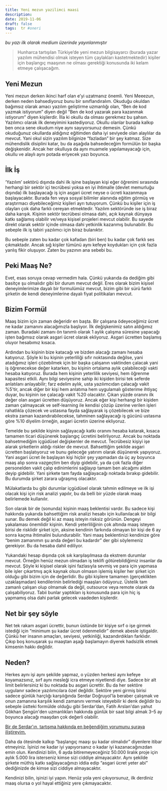 ```yaml
---
title: Yeni mezun yazilimci maasi
description:
date: 2019-11-06 
draft: false
tags:  tr #oneri
---
```



*_bu yazı ilk olarak medium üzerinde yayınlanmıştır_*

>Hunharca tartışılan Türkiye’de yeni mezun bilgisayarcı (burada yazar yazılım mühendisi olmak isteyen tüm çaylakları kastetmektedir) kişiler için başlangıç maaşının ne olması gerektiği konusunda iki kelam etmeye çalışacağım.
<!--more-->
## Yeni Mezun

Yeni mezun derken ikinci harf olan e’yi uzatmanız önemli. Yeni Meeezun, derken neden bahsediyoruz bunu bir sınıflandıralım.
Okuduğu okuldan bağımsız olarak amacı yazılım geliştirme uzmanlığı olan, “Ben de kod yazmak istiyorum” diyen değil “Ben de kod yazarak para kazanmak istiyorum” diyen kişilerdir. İlla ki okullu da olması gerekmez bu şahsın. Yazılımcı olarak ilk deneyimini kastediyoruz. Okullu olanlar burada kalkıp ben onca sene okudum niye aynı sayıyorsunuz demesin. Çünkü okuduğunuz okullarda aldığınız eğitimden daha iyi seviyede olan alaylılar da mevcut. Yani okul sizin yazılım bilginize “fazladan” bir şey katmaz. Size mühendislik disiplini katar, bu da aşağıda bahsedeceğim formülün bir başka değişkenidir. Ancak her okulluya da aynı muamele yapılamayacağı için, okullu ve alaylı aynı potada eriyecek yazı boyunca.

## İlk İş

‘Yazılım’ sektörü dışında dahi ilk işine başlayan kişi eğer öğrenimi sırasında herhangi bir sektör içi tecrübesi yoksa en iyi ihtimalle (devlet memurluğu dışında) ilk başlayacağı iş için asgari ücret neyse o ücreti kazanmaya başlayacaktır. Burada fen veya sosyal bilimler alanında eğitim görmüş ve araştırmacı diyebileceğimiz kişileri ayrı tutuyorum. Çünkü bu kişiler için iş olayları çok daha farklı cereyan etmektedir.
Yazılım sektöründe ise iş biraz daha karışık. Kişinin sektör tecrübesi olmasa dahi, açık kaynak dünyaya katkı sağlamış olabilir ve/veya kişisel projeleri mevcut olabilir. Bu sayede direkt olarak sektör içinde olmasa dahi yetkinlik kazanmış bulunabilir. Bu sebeple ilk iş tabiri yazılımcı için biraz bulanıktır.

Bu sebeple zaten bu kadar çok kafadan (biri ben) bu kadar çok farklı ses çıkmaktadır. Ancak sığ kişiler tümünü aynı kefeye koydukları için çok fazla yanlış fikir oluşuyor. Zaten bu yazının ana sebebi bu.

##  Peki Maaş Ne?

Evet, esas soruya cevap vermedim hala. Çünkü yukarıda da dediğim gibi basitçe şu olmalıdır gibi bir durum mevcut değil. Eres olarak bizim kişisel deneyimlerimize dayalı bir formulümüz mevcut, bizim gibi bir sürü farklı şirketin de kendi deneyimlerine dayalı fiyat politikaları mevcut.

## Bizim Formül

Maaş bizim için zaman değeridir en başta. Bir çalışana ödeyeceğimiz ücret ne kadar zamanını alacağımızla başlıyor. İlk değişkenimiz satın aldığımız zaman. Buradaki zamanı ön tanımlı olarak 1 aylık çalışma süresine yapacağı işten bağımsız olarak asgari ücret olarak ekliyoruz. Asgari ücretten başlamış oluyor hesabımız kısaca.

Ardından bu kişinin bize katacağı ve bizden alacağı zamanı hesaba katıyoruz. Şöyle ki bu kişinin yeterliliği sıfır noktasında değilse, yani atadığımız işleri çözebilmek için bir başka çalışanın vaktinden çalacak yani iş öğrenecekse değer katarken, bu kişinin ortalama aylık çalabileceği vakti hesaba katıyoruz. Burada hem kişinin yeterlilik seviyesi, hem öğrenme kapasitesi etkili. Aynı bilgi seviyesine sahip iki kişiden birisi tek seferde anlatılanı anlayabilir; farz edelim aylık, usta yazılımcıdan çalacağı vakit %5'tir, ancak diğer bir kişi hem anlatıma hem uygulamalı gösterime ihtiyaç duyar, bu kişinin ise çalacağı vakit %20 olacaktır. Çıkan yüzde oranını ilk değer olan asgari ücretten düşüyoruz. Ancak eğer kişi herhangi bir kişiden zaman çalmayacak ve self-learning ile kendisi çözüp üzerine verilen işleri rahatlıkla çözecek ve ustasına fayda sağlayarak iş çözebilecek ve bize ekstra zaman kazandırabilecekse, tahminen sağlayacağı iş gücünü ustasına göre %10 diyelim örneğin, asgari ücretin üzerine ekliyoruz.

Temelde bu şekilde kişinin sağlayacağı katkı oranını hesaba katarak, kısaca tamamen ticari düşünerek başlangıç ücretini belirliyoruz. Ancak bu noktada bahsetmediğim içgüdüsel değişkenler de mevcut. Tecrübesiz kişiyi işe alarak şirketlerin aldığı riskler de mevcut. Bahsettiğim şekilde asgari ücretten başlatıyoruz ve bunu geleceğe yatırım olarak düşünerek yapıyoruz. Yani asgari ücret ile başlayan kişi hiçbir şey yapmadan da üç ay boyunca maaş alıp sonra vazgeçtim ben diyip gidebilir, ya da çok fazla diğer personelden vakit çalıp edinimlerini sağlayıp tamam ben alcağımı aldım deyip gidebilir. Yani şirkete tam fayda sağlayacağı noktada bırakıp gidebilir. Bu durumda şirket zarara uğraşmış olacaktır.

Mülakatlarda bu gibi durumlar içgüdüsel olarak tahmin edilmeye ve ilk işi olacak kişi için risk analizi yapılır, bu da belli bir yüzde olarak maaş belirlemede kullanılır.

Son olarak bir de (sonunda) kişinin maaş beklentisi vardır. Bu sadece kişi hakkında yukarıda bahsettiğim risk analizi hesabı için kullanılacak bir bilgi sunar. Bu demek değil ki az maaş isteyin risksiz görünün. Dengeyi yakalaması önemlidir kişinin. Kendi yeterliliğinin çok altında maaş isteyen birisi de risklidir şirket için, aksine kendinin farkında olmayan bir kişi de 6 ay sonra kaçma ihtimalini bulundurabilir. Yani maaş beklentinizi kendinize göre “benim zamanımın şu anda değeri bu kadardır” der gibi söylemeniz gerekiyor. Bu da hesaba dahil ediliyor.

Yukarıdaki hesap dışında çok sık karşılaşılmasa da ekstrem durumlar mevcut. Örneğin henüz mezun olmadan iş teklifi götürebildiğimiz insanlar da mevcut. Şöyle ki kişisel olarak işini fazlasıyla sevmiş ve para için yapmasa bile işler çıkartmış açık kaynak olsun olmasın işlemiş kişiler her şirket için olduğu gibi bizim için de değerlidir. Bu gibi kişilere tamamen (gerçeklikten uzaklaşmadan) kendilerinin belirlediği maaşları ödüyoruz. Üstelik tam zamanlı çalışan olup olmamak da değil, outsource veya remote olarak da çalışabiliyoruz. Tabii bunlar yaptıkları iş konusunda para için hiç iş yapmamış olsa dahi parlak gelecek vaadeden kişilerdir.

## Net bir şey söyle

Net tek rakam asgari ücrettir, bunun üstünde bir kişiye sırf o işe girmek istediği için “minimum şu kadar ücret ödenmelidir” demek abesle iştigaldir. Çünkü her insanın amaçları, seviyesi, yetkinliği, kazandırdıkları farklıdır. Çıkıp boş konuşarak şu maaştan aşağı başlamayın diyerek hadsizlik etmek kimsenin hakkı değildir.

## Neden?

Herkes aynı işi aynı şekilde yapmaz, o yüzden herkesi aynı kefeye koyamazsınız, sırf aynı mesleği icra etmeye niyetlendi diye. Sadece bir alt limit belirlersiniz ki bu noktada bu asgari ücrettir. Bu da her sektöre uygulanır sadece yazılımcılara özel değildir. Sektöre yeni girmiş birisi sadece günlük harçlığı karşılığında Serdar Doğruyol'la beraber çalışmak ve onun zamanına karşılık kendi zamanını vermek isteyebilir ki denk değildir bu sebeple üstteki formülde olduğu gibi Serdar’dan, Fatih Arslan'dan yahut Gökhan Şengün'den uzmanlıkları hakkında günlük bir saat bilgi almak 3–5 ay boyunca alacağı maaşdan çok değerli olabilir.

[Bir de Serdar'ın, tartışma hakkında en beğendiğim yorumunu şuraya iliştireyim.](https://twitter.com/sdogruyol/status/1085124519818342400)


Daha da ötesinde kalkıp “başlangıç maaşı şu kadar olmalıdır” diyenlere itibar etmeyiniz. İşinizi ne kadar iyi yapıyorsanız o kadar iyi kazanacağınızdan emin olun. Kendinizi bilin, 6 ayda bitiremeyeceğiniz 50.000 liralık proje için aylık 5.000 lira isterseniz kimse sizi ciddiye almayacaktır. Aynı şekilde şirkete müthiş katkı sağlayacağınızı iddia edip “asgari ücret yeter abi” dediğinizde de kimse sizi ciddiye almayacaktır.

Kendinizi bilin, işinizi iyi yapın. Henüz yola yeni çıkıyorsunuz, ilk derdiniz maaş olursa o yol hayal ettiğiniz yere çıkmayacaktır.

